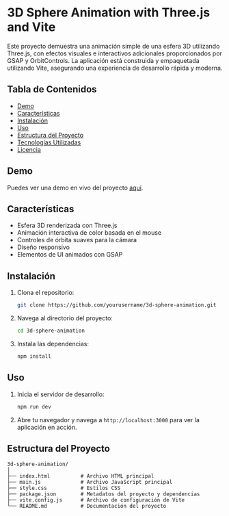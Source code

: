 # 3D Sphere Animation with Three.js and Vite

Este proyecto demuestra una animación simple de una esfera 3D utilizando Three.js, con efectos visuales e interactivos adicionales proporcionados por GSAP y OrbitControls. La aplicación está construida y empaquetada utilizando Vite, asegurando una experiencia de desarrollo rápida y moderna.

## Tabla de Contenidos

- [Demo](#demo)
- [Características](#características)
- [Instalación](#instalación)
- [Uso](#uso)
- [Estructura del Proyecto](#estructura-del-proyecto)
- [Tecnologías Utilizadas](#tecnologías-utilizadas)
- [Licencia](#licencia)

## Demo

Puedes ver una demo en vivo del proyecto [aquí](https://your-demo-link.com).

## Características

- Esfera 3D renderizada con Three.js
- Animación interactiva de color basada en el mouse
- Controles de órbita suaves para la cámara
- Diseño responsivo
- Elementos de UI animados con GSAP

## Instalación

1. Clona el repositorio:
    ```bash
    git clone https://github.com/yourusername/3d-sphere-animation.git
    ```
2. Navega al directorio del proyecto:
    ```bash
    cd 3d-sphere-animation
    ```
3. Instala las dependencias:
    ```bash
    npm install
    ```

## Uso

1. Inicia el servidor de desarrollo:
    ```bash
    npm run dev
    ```
2. Abre tu navegador y navega a `http://localhost:3000` para ver la aplicación en acción.

## Estructura del Proyecto

```plaintext
3d-sphere-animation/
│
├── index.html          # Archivo HTML principal
├── main.js             # Archivo JavaScript principal
├── style.css           # Estilos CSS
├── package.json        # Metadatos del proyecto y dependencias
├── vite.config.js      # Archivo de configuración de Vite
└── README.md           # Documentación del proyecto
